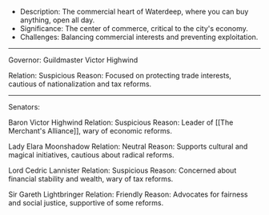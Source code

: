 - Description: The commercial heart of Waterdeep, where you can buy anything, open all day.
- Significance: The center of commerce, critical to the city's economy.
- Challenges: Balancing commercial interests and preventing exploitation.

___
Governor: Guildmaster Victor Highwind

Relation: Suspicious
Reason: Focused on protecting trade interests, cautious of nationalization and tax reforms.
___
Senators:

Baron Victor Highwind
Relation: Suspicious
Reason: Leader of [[The Merchant's Alliance]], wary of economic reforms.

Lady Elara Moonshadow
Relation: Neutral
Reason: Supports cultural and magical initiatives, cautious about radical reforms.

Lord Cedric Lannister
Relation: Suspicious
Reason: Concerned about financial stability and wealth, wary of tax reforms.

Sir Gareth Lightbringer
Relation: Friendly
Reason: Advocates for fairness and social justice, supportive of some reforms.